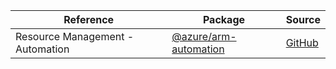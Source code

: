 | Reference | Package | Source |
|---|---|---|
|Resource Management - Automation|[@azure/arm-automation](https://www.npmjs.com/package/@azure/arm-automation)|[GitHub](https://github.com/Azure/azure-sdk-for-js)|
